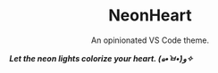 <h1 align="center">NeonHeart</h1>
<p align="center">An opinionated VS Code theme.</p>

<b><i>Let the neon lights colorize your heart. (๑•̀ㅂ•́)و✧</i></b>